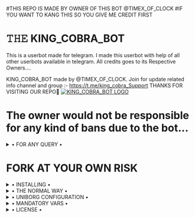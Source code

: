 #THIS REPO IS MADE BY OWNER OF THIS BOT @TIMEX_OF_CLOCK
#IF YOU WANT TO KANG THIS SO YOU GIVE ME CREDIT FIRST



# 𝚃𝙷𝙴 KING_COBRA_BOT
This is a userbot made for telegram. I made this userbot with help of all other userbots available in telegram. All credits goes to its Respective Owners....

KING_COBRA_BOT made by @TIMEX_OF_CLOCK. Join for update related info channel and group :- https://t.me/king_cobra_Support THANKS FOR VISITING OUR REPO💖
[![KING_COBRA_BOT LOGO](https://telegra.ph/file/f3502155d34b8e05af4e4.jpg)](https://t.me/KING_COBRA_Support)


# The owner would not be responsible for any kind of bans due to the bot...


<details>

  <summary> • FOR ANY QUERY • </summary>
<h2 align="center"> <a href="https://t.me/king_cobra_Support_Support">☢️JOIN KING COBRA BOT SUPPORT☢️</a></h2>

</details>


# FORK AT YOUR OWN RISK

<details>

  <summary> • INSTALLING • </summary>

### The Easy Way

<h4>⚜️ DEPLOY TO HEROKU ⚜️</h4>

<a href="https://dashboard.heroku.com/new?button-url=https%3A%2F%2Fgithub.com%2FKING_COBRA_BotOP%2FKING_COBRA_BOT&template=https%3A%2F%2Fgithub.com%2FKING_COBRA_BOTOP%2FMafiaBot" rel="nofollow" style="background-color: initial; box-sizing: border-box; color: #0366d6; text-decoration-line: none;"><img alt="Deploy" data-canonical-src="https://www.herokucdn.com/deploy/button.svg" src="https://camo.githubusercontent.com/83b0e95b38892b49184e07ad572c94c8038323fb/68747470733a2f2f7777772e6865726f6b7563646e2e636f6d2f6465706c6f792f627574746f6e2e737667" style="border-style: none; box-sizing: initial; max-width: 100%;" /></a></div>

</details>

<details>

  <summary> • THE NORMAL WAY • </summary>

Simply clone the repository and run the main file:
```sh
git clone https://github.com/Bindasram/KINGCOBRA.git
cd KING_COBRA_BOT
virtualenv -p /usr/bin/python3 venv
. ./venv/bin/activate
pip install -r requirements.txt
# <Create local_config.py with variables as given below>
python3 -m userbot
```
### StringSession

[![String](https://telegra.ph/file/f3502155d34b8e05af4e4.jpg)](https://replit.com/@Bindasram/KINGCOBRA-1#main.py) 

    - Click On Generate String
    - Then Click On Green Run Button.
    - Wait for a while then fill the details.
    - String will be saved in your Saved Message.


<h1 align="center">TO HOST KING_COBRA LOCALLY OR ON ANY OTHER VPS CLICK BELOW</h1>

<h2 align="center"> <a href="https://github.com/Bindasram/KING_COBRA">⚡ ⓚιⓃ𝔾_ⓒ𝐨ⒷяＡ_乃Ø𝓣 ⚡</a></h2>

An example `local_config.py` file could be:

**Not All of the variables are mandatory**

__The Userbot should work by setting only the first two variables__

```python3
from heroku_config import Var

class Development(Var):
  APP_ID = 6
  API_HASH = "eb06d4abfb49dc3eeb1aeb98ae0f581e"
```

</details>

<details>

  <summary> • UNIBORG CONFIGURATION • </summary>

The UniBorg Config is situated in `userbot/uniborgConfig.py`.

**Heroku Configuration**
Simply just leave the Config as it is.

**Local Configuration**
Fortunately there are no Mandatory vars for the UniBorg Support Config.

</details>

<details>

  <summary> • MANDATORY VARS • </summary>

- Only two of the environment variables are mandatory.
- This is because of `telethon.errors.rpc_error_list.ApiIdPublishedFloodError`
    - `APP_ID`:   You can get this value from https://my.telegram.org
    - `API_HASH`:   You can get this value from https://my.telegram.org
- The userbot will not work without setting the mandatory vars.


</details>

<details>

  <summary> • LICENSE • </summary>

![](https://www.gnu.org/graphics/gplv3-or-later.png)

Copyright (C) 2021 KING_COBRA_BOT

Poject [KING_COBRA_BOT](https://github.com/Bindasram/KING_COBRA) is free software: you can redistribute it and/or modify

it under the terms of the GNU General Public License as published by

the Free Software Foundation, either version 3 of the License, or

(at your option) any later version.

This program is distributed in the hope that it will be useful,

but WITHOUT ANY WARRANTY; without even the implied warranty of

MERCHANTABILITY or FITNESS FOR A PARTICULAR PURPOSE.  See the

GNU General Public License for more details.

You should have received a copy of the GNU General Public License

along with this program. If not, see <https://www.gnu.org/licenses/>.

</details>

